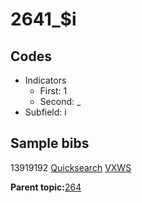 # 2641\_$i

## Codes

-   Indicators
    -   First: 1
    -   Second: \_
-   Subfield: i

## Sample bibs

13919192 [Quicksearch](https://search.library.yale.edu/catalog/13919192) [VXWS](http://prodorbis.library.yale.edu:7014/vxws/GetHoldingsService?bibId=13919192)

**Parent topic:**[264](../../tags/264/264.md)

